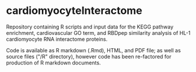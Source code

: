 # cardiomyocyteInteractome
Repository containing R scripts and input data for the KEGG pathway enrichment, cardiovascular GO term, and RBDpep similarity  analysis of HL-1 cardiomyocyte RNA interactome proteins.

Code is available as R markdown (.Rmd), HTML, and PDF file; as well as source files ("/R" directory), however code has been re-factored for production of R markdown documents. 
